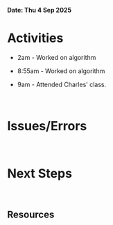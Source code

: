 **Date: Thu 4 Sep 2025**<br>

# Activities

* 2am - Worked on algorithm

* 8:55am - Worked on algorithm

* 9am - Attended Charles' class.

<br>

# Issues/Errors

<br>

# Next Steps

<br>

## Resources

<br>

